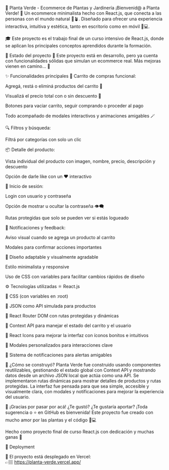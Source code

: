 🌿 Planta Verde - Ecommerce de Plantas y Jardinería
¡Bienvenid@ a Planta Verde! 🌱
Un ecommerce minimalista hecho con React.js, que conecta a las personas con el mundo natural 🌼🪴. Diseñado para ofrecer una experiencia interactiva, intuitiva y estética, tanto en escritorio como en móvil 📱💻.

🎓 Este proyecto es el trabajo final de un curso intensivo de React.js, donde se aplican los principales conceptos aprendidos durante la formación.

🚧 Estado del proyecto
🧪 Este proyecto está en desarrollo, pero ya cuenta con funcionalidades sólidas que simulan un ecommerce real.
Más mejoras vienen en camino… 🚀

✨ Funcionalidades principales
🎯 Carrito de compras funcional:

Agregá, restá o eliminá productos del carrito 🛒

Visualizá el precio total con o sin descuento 💸

Botones para vaciar carrito, seguir comprando o proceder al pago

Todo acompañado de modales interactivos y animaciones amigables 🪄

🔍 Filtros y búsqueda:

Filtrá por categorías con solo un clic

📦 Detalle del producto:

Vista individual del producto con imagen, nombre, precio, descripción y descuento

Opción de darle like con un ❤️ interactivo

🔐 Inicio de sesión:

Login con usuario y contraseña

Opción de mostrar u ocultar la contraseña 👁️‍🗨️

Rutas protegidas que solo se pueden ver si estás logueado

📢 Notificaciones y feedback:

Aviso visual cuando se agrega un producto al carrito

Modales para confirmar acciones importantes

🎨 Diseño adaptable y visualmente agradable

Estilo minimalista y responsive

Uso de CSS con variables para facilitar cambios rápidos de diseño

⚙️ Tecnologías utilizadas
⚛️ React.js

🎨 CSS (con variables en :root)

📁 JSON como API simulada para productos

🔐 React Router DOM con rutas protegidas y dinámicas

🧠 Context API para manejar el estado del carrito y el usuario

💌 React Icons para mejorar la interfaz con íconos bonitos e intuitivos

🧪 Modales personalizados para interacciones clave

📣 Sistema de notificaciones para alertas amigables

🧠 ¿Cómo se construyó?
Planta Verde fue construido usando componentes reutilizables, gestionando el estado global con Context API y mostrando datos desde un archivo JSON local que actúa como una API.
Se implementaron rutas dinámicas para mostrar detalles de productos y rutas protegidas.
La interfaz fue pensada para que sea simple, accesible y visualmente clara, con modales y notificaciones para mejorar la experiencia del usuario.

💚 ¡Gracias por pasar por acá!
¿Te gustó? ¿Te gustaría aportar? ¡Toda sugerencia o ⭐ en GitHub es bienvenida!
Este proyecto fue creado con mucho amor por las plantas y el código 🌿💻

Hecho como proyecto final de curso React.js con dedicación y muchas ganas 🌱

📡 Deployment

🚀 El proyecto está desplegado en Vercel:  
 👉🏽 https://planta-verde.vercel.app/
